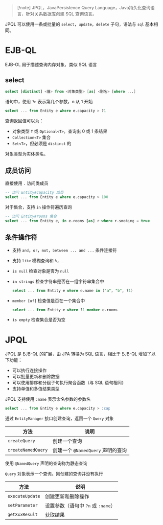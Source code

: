 > [!note] JPQL，JavaPersistence Query Language，Java持久化查询语言，针对关系数据库创建 SQL 查询语言。

JPQL 可以使用一条或批量的 `select`，`update`，`delete` 子句，语法与 `sql` 基本相同。

# EJB-QL

EJB-OL 用于描述查询内存对象，类似 SQL 语言

## select

```sql
select [distinct] <值> from <对象类型> [as] <别名> [where ...]
```

语句中，使用 `?n` 表示第几个参数，n 从 1 开始

```sql
select ... from Entity e where e.capacity > ?1
```

查询返回值可以为：

* 对象类型 `T` 或 `Optional<T>`，查询出 0 或 1 条结果
* `Collection<T>` 集合
* `Set<T>`，但必须是 `distinct` 的

对象类型为实体类名。

## 成员访问

直接使用 `.` 访问类成员

```sql
-- 访问 Entity#capacity 成员
select ... from Entity e where e.capacity > 100
```

对于集合，支持 `in` 操作符遍历查询

```sql
-- 访问 Entity#rooms 集合
select ... from Entity e, in e.rooms [as] r where r.smoking = true
```

## 条件操作符

* 支持 `and`，`or`，`not`，`between ... and ...` 条件连接符
* 支持 `like` 模糊查询和 `%`，`_`
* `is null` 检查对象是否为 `null`
* `in strings` 检查字符串是否在一组字符串集合中

  ```sql
  select ... from Entity e where e.name in ("a", "b", ?1)
  ```
* `member [of]` 检查值是否在一个集合中

  ```sql
  select ... from Entity e where ?1 member e.rooms
  ```
* `is empty` 检查集合是否为空

# JPQL

JPQL 是 EJB-QL 的扩展，由 JPA 转换为 SQL 语言，相比于 EJB-QL 增加了以下功能：

* 可以执行连接操作
* 可以批量更新和删除数据
* 可以使用排序和分组子句执行聚合函数（与 SQL 语句相同）
* 支持单值和多值结果类型

JPQL 支持使用 `:name` 表示命名参数的参数名

```sql
select ... from Entity e where e.capacity > :cap
```

通过 `EntityManager` 接口创建查询，返回一个 `Query` 对象

|方法|说明|
| ------| ------------------------|
|`createQuery`|创建一个查询|
|`createNamedQuery`|创建一个 `@NamedQuery` 声明的查询|

使用 `@NamedQuery` 声明的查询称为静态查询

`Query` 对象表示一个查询。刚创建的查询并没有执行

|方法|说明|
| ------| -----------------------------|
|`executeUpdate`|创建更新和删除操作|
|`setParameter`|设置参数（语句中 `?n` 或 `:name`）|
|`getXxxResult`|获取结果|
